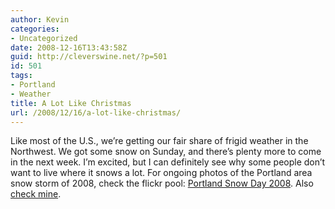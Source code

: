 ```yaml
---
author: Kevin
categories:
- Uncategorized
date: 2008-12-16T13:43:58Z
guid: http://cleverswine.net/?p=501
id: 501
tags:
- Portland
- Weather
title: A Lot Like Christmas
url: /2008/12/16/a-lot-like-christmas/
---
```


<img src="https://i0.wp.com/blog.cleverswine.net/wp-content/uploads/2008/12/nt_snow.gif?resize=50%2C50" alt="" title="snow" class="alignleft size-full wp-image-502" data-recalc-dims="1" />Like most of the U.S., we&#8217;re getting our fair share of frigid weather in the Northwest. We got some snow on Sunday, and there&#8217;s plenty more to come in the next week. I&#8217;m excited, but I can definitely see why some people don&#8217;t want to live where it snows a lot. For ongoing photos of the Portland area snow storm of 2008, check the flickr pool: [Portland Snow Day 2008](http://www.flickr.com/groups/pdxsnow80/pool/). Also [check mine](http://www.flickr.com/photos/cleverswine/sets/72157611189135623/detail/).